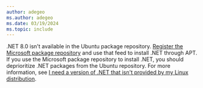 ```yaml
---
author: adegeo
ms.author: adegeo
ms.date: 03/19/2024
ms.topic: include
---
```


.NET 8.0 isn't available in the Ubuntu package repository. [Register the Microsoft package repository](linux-ubuntu.md#register-the-microsoft-package-repository) and use that feed to install .NET through APT. If you use the Microsoft package repository to install .NET, you should deprioritize .NET packages from the Ubuntu repository. For more information, see [I need a version of .NET that isn't provided by my Linux distribution](linux-package-mixup.md?pivots=os-linux-ubuntu#i-need-a-version-of-net-that-isnt-provided-by-my-linux-distribution).
